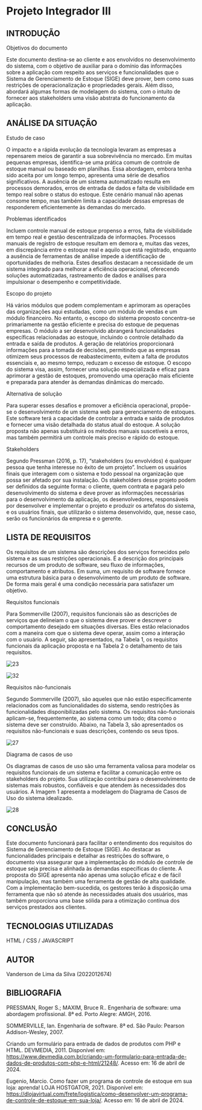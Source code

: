 # Projeto Integrador III

## INTRODUÇÃO

Objetivos do documento

Este documento destina-se ao cliente e aos envolvidos no desenvolvimento do sistema, com o objetivo de auxiliar para o domínio das informações sobre a aplicação com respeito aos serviços e funcionalidades que o Sistema de Gerenciamento de Estoque (SIGE) deve prover, bem como suas restrições de operacionalização e propriedades gerais. Além disso, abordará algumas formas de modelagem do sistema, com o intuito de fornecer aos stakeholders uma visão abstrata do funcionamento da aplicação.

## ANÁLISE DA SITUAÇÃO
Estudo de caso

O impacto e a rápida evolução da tecnologia levaram as empresas a repensarem meios de garantir a sua sobrevivência no mercado. Em muitas pequenas empresas, identifica-se uma prática comum de controle de estoque manual ou baseado em planilhas. Essa abordagem, embora tenha sido aceita por um longo tempo, apresenta uma série de desafios significativos. A ausência de um sistema automatizado resulta em processos demorados, erros de entrada de dados e falta de visibilidade em tempo real sobre o status do estoque. Este cenário manual não apenas consome tempo, mas também limita a capacidade dessas empresas de responderem eficientemente às demandas do mercado.

Problemas identificados

Incluem controle manual de estoque propenso a erros, falta de visibilidade em tempo real e gestão descentralizada de informações. Processos manuais de registro de estoque resultam em demora e, muitas das vezes, em discrepância entre o estoque real e aquilo que está registrado, enquanto a ausência de ferramentas de análise impede a identificação de oportunidades de melhoria. Estes desafios destacam a necessidade de um sistema integrado para melhorar a eficiência operacional, oferecendo soluções automatizadas, rastreamento de dados e análises para impulsionar o desempenho e competitividade.

Escopo do projeto

Há vários módulos que podem complementam e aprimoram as operações das organizações aqui estudadas, como um módulo de vendas e um módulo financeiro. No entanto, o escopo do sistema proposto concentra-se primariamente na gestão eficiente e precisa do estoque de pequenas empresas. O módulo a ser desenvolvido abrangerá funcionalidades específicas relacionadas ao estoque, incluindo o controle detalhado da entrada e saída de produtos. A geração de relatórios proporcionará informações para a tomada de decisões, permitindo que as empresas otimizem seus processos de reabastecimento, evitem a falta de produtos essenciais e, ao mesmo tempo, reduzam o excesso de estoque. O escopo do sistema visa, assim, fornecer uma solução especializada e eficaz para aprimorar a gestão de estoques, promovendo uma operação mais eficiente e preparada para atender às demandas dinâmicas do mercado.

Alternativa de solução

Para superar esses desafios e promover a eficiência operacional, propõe-se o desenvolvimento de um sistema web para gerenciamento de estoques. Este software terá a capacidade de controlar a entrada e saída de produtos e fornecer uma visão detalhada do status atual do estoque. A solução proposta não apenas substituirá os métodos manuais suscetíveis a erros, mas também permitirá um controle mais preciso e rápido do estoque. 

Stakeholders

Segundo Pressman (2016, p. 17), “stakeholders (ou envolvidos) é qualquer pessoa que tenha interesse no êxito de um projeto”. Incluem os usuários finais que interagem com o sistema e todo pessoal na organização que possa ser afetado por sua instalação.
Os stakeholders desse projeto podem ser definidos da seguinte forma: o cliente, quem contrata e pagará pelo desenvolvimento do sistema e deve prover as informações necessárias para o desenvolvimento da aplicação, os desenvolvedores, responsáveis por desenvolver e implementar o projeto e produzir os artefatos do sistema, e os usuários finais, que utilizarão o sistema desenvolvido, que, nesse caso, serão os funcionários da empresa e o gerente.


## LISTA DE REQUISITOS

Os requisitos de um sistema são descrições dos serviços fornecidos pelo sistema e as suas restrições operacionais. É a descrição dos principais recursos de um produto de software, seu fluxo de informações, comportamento e atributos. Em suma, um requisito de software fornece uma estrutura básica para o desenvolvimento de um produto de software. De forma mais geral é uma condição necessária para satisfazer um objetivo. 

Requisitos funcionais

Para Sommerville (2007), requisitos funcionais são as descrições de serviços que delineiam o que o sistema deve prover e descrever o comportamento desejado em situações diversas. Eles estão relacionados com a maneira com que o sistema deve operar, assim como a interação com o usuário. A seguir, são apresentados, na Tabela 1, os requisitos funcionais da aplicação proposta e na Tabela 2 o detalhamento de tais requisitos.

![23](https://github.com/vanderson-lima01/ProjetoIntegradorIII/assets/166770851/819eb636-a93c-4d40-b6ad-d46f2d626116)

![32](https://github.com/vanderson-lima01/ProjetoIntegradorIII/assets/166770851/bff622bf-fcb5-408f-bd0e-a3b72f567466)

Requisitos não-funcionais

Segundo Sommerville (2007), são aqueles que não estão especificamente relacionados com as funcionalidades do sistema, sendo restrições às funcionalidades disponibilizadas pelo sistema. Os requisitos não-funcionais aplicam-se, frequentemente, ao sistema como um todo; dita como o sistema deve ser construído. Abaixo, na Tabela 3, são apresentados os requisitos não-funcionais e suas descrições, contendo os seus tipos.

![27](https://github.com/vanderson-lima01/ProjetoIntegradorIII/assets/166770851/eeded902-283d-4952-90c2-928103ed2e96)

Diagrama de casos de uso

Os diagramas de casos de uso são uma ferramenta valiosa para modelar os requisitos funcionais de um sistema e facilitar a comunicação entre os stakeholders do projeto. Sua utilização contribui para o desenvolvimento de sistemas mais robustos, confiáveis e que atendem às necessidades dos usuários. A Imagem 1 apresenta a modelagem do Diagrama de Casos de Uso do sistema idealizado.

![28](https://github.com/vanderson-lima01/ProjetoIntegradorIII/assets/166770851/395a4c29-97ff-41bd-8799-288b64488caa)

## CONCLUSÃO

Este documento funcionará para facilitar o entendimento dos requisitos do Sistema de Gerenciamento de Estoque (SIGE). Ao destacar as funcionalidades principais e detalhar as restrições do software, o documento visa assegurar que a implementação do módulo de controle de estoque seja precisa e alinhada às demandas específicas do cliente. A proposta do SIGE apresenta não apenas uma solução eficaz e de fácil manipulação, mas também uma ferramenta de gestão de alta qualidade. Com a implementação bem-sucedida, os gestores terão à disposição uma ferramenta que não só atende às necessidades atuais dos usuários, mas também proporciona uma base sólida para a otimização contínua dos serviços prestados aos clientes.

## TECNOLOGIAS UTILIZADAS
HTML / CSS / JAVASCRIPT

## AUTOR
Vanderson de Lima da Silva (2022012674)

## BIBLIOGRAFIA

PRESSMAN, Roger S.; MAXIM, Bruce R.. Engenharia de software: uma abordagem profissional. 8ª ed. Porto Alegre: AMGH, 2016.

SOMMERVILLE, Ian. Engenharia de software. 8ª ed. São Paulo: Pearson Addison-Wesley, 2007.

Criando um formulário para entrada de dados de produtos com PHP e HTML. DEVMEDIA, 2011. Disponível em: <https://www.devmedia.com.br/criando-um-formulario-para-entrada-de-dados-de-produtos-com-php-e-html/21248/>. Acesso em: 16 de abril de 2024.

Eugenio, Marcio. Como fazer um programa de controle de estoque em sua loja: aprenda! LOJA HOSTGATOR, 2021. Disponível em: <https://dlojavirtual.com/frete/logistica/como-desenvolver-um-programa-de-controle-de-estoque-em-sua-loja/>. Acesso em: 16 de abril de 2024.
